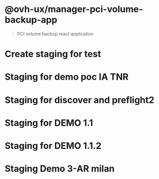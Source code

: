 # @ovh-ux/manager-pci-volume-backup-app

> PCI volume backup react application 
# Create staging for test
# Staging for demo poc IA TNR
# Staging for discover and preflight2
# Staging for DEMO 1.1
# Staging for DEMO 1.1.2
# Staging Demo 3-AR milan